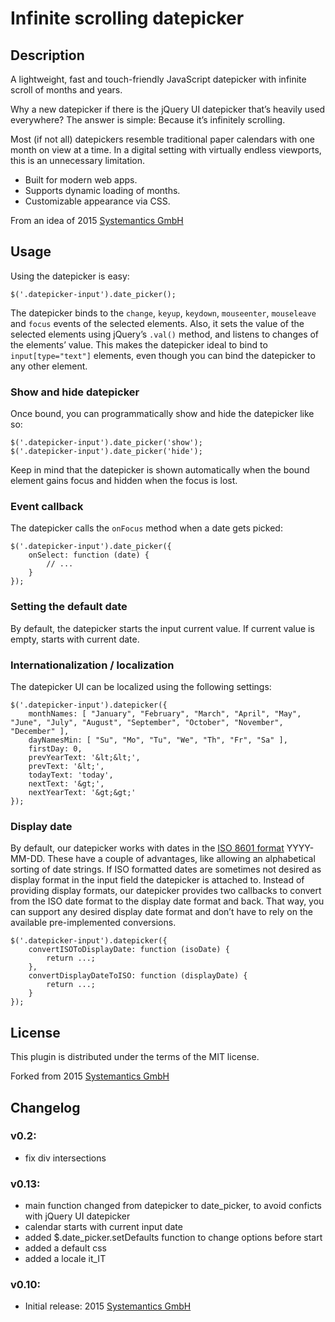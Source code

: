 # Infinite scrolling datepicker

## Description

A lightweight, fast and touch-friendly JavaScript datepicker with infinite scroll of months and years.

Why a new datepicker if there is the jQuery UI datepicker that’s heavily used everywhere?
The answer is simple: Because it’s infinitely scrolling.

Most (if not all) datepickers resemble traditional paper calendars with one month on view
at a time. In a digital setting with virtually endless viewports, this is an unnecessary limitation.

- Built for modern web apps.
- Supports dynamic loading of months.
- Customizable appearance via CSS.

From an idea of 2015 [Systemantics GmbH](http://www.systemantics.net/)

## Usage

Using the datepicker is easy:

	$('.datepicker-input').date_picker();

The datepicker binds to the `change`, `keyup`, `keydown`, `mouseenter`, `mouseleave` and `focus`
events of the selected elements. Also, it sets the value of the selected elements using jQuery’s `.val()` method,
and listens to changes of the elements’ value. This makes the datepicker ideal to bind to `input[type="text"]`
elements, even though you can bind the datepicker to any other element.

### Show and hide datepicker

Once bound, you can programmatically show and hide the datepicker like so:

	$('.datepicker-input').date_picker('show');
	$('.datepicker-input').date_picker('hide');

Keep in mind that the datepicker is shown automatically when the bound element gains focus
and hidden when the focus is lost.

### Event callback

The datepicker calls the `onFocus` method when a date gets picked:

	$('.datepicker-input').date_picker({
		onSelect: function (date) {
			// ...
		}
	});

### Setting the default date

By default, the datepicker starts the input current value.
If current value is empty, starts with current date.

### Internationalization / localization

The datepicker UI can be localized using the following settings:

	$('.datepicker-input').datepicker({
		monthNames: [ "January", "February", "March", "April", "May", "June", "July", "August", "September", "October", "November", "December" ],
		dayNamesMin: [ "Su", "Mo", "Tu", "We", "Th", "Fr", "Sa" ],
		firstDay: 0,
		prevYearText: '&lt;&lt;',
		prevText: '&lt;',
		todayText: 'today',
		nextText: '&gt;',
		nextYearText: '&gt;&gt;'
	});

### Display date

By default, our datepicker works with dates in the <a href="https://en.wikipedia.org/wiki/ISO_8601#Calendar_dates">ISO 8601 format</a> YYYY-MM-DD. These have a couple of advantages,
like allowing an alphabetical sorting of date strings. If ISO formatted dates are sometimes not desired as
display format in the input field the datepicker is attached to. Instead of providing display formats, our datepicker
provides two callbacks to convert from the ISO date format to the display date format and back. That way, you can
support any desired display date format and don’t have to rely on the available pre-implemented conversions.

	$('.datepicker-input').datepicker({
		convertISOToDisplayDate: function (isoDate) {
			return ...;
		},
		convertDisplayDateToISO: function (displayDate) {
			return ...;
		}
	});

## License

This plugin is distributed under the terms of the MIT license.

Forked from 2015 [Systemantics GmbH](http://www.systemantics.net/)

## Changelog
### v0.2:
* fix div intersections

### v0.13:
* main function changed from datepicker to date_picker, to avoid conficts with jQuery UI datepicker
* calendar starts with current input date 
* added $.date_picker.setDefaults function to change options before start
* added a default css
* added a locale it_IT

### v0.10:

- Initial release: 2015 [Systemantics GmbH](http://www.systemantics.net/)
